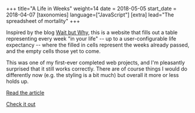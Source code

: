 +++
title="A Life in Weeks"
weight=14
date = 2018-05-05
start_date = 2018-04-07
[taxonomies]
language=["JavaScript"]
[extra]
lead="The spreadsheet of mortality"
+++

Inspired by the blog [Wait but Why](https://waitbutwhy.com/),
this is a website that fills out a table representing every week
"in your life" -- up to a user-configurable life expectancy --
where the filled in cells represent the weeks already passed,
and the empty cells those yet to come.

This was one of my first-ever completed web projects, and I'm pleasantly surprised that it still works correctly.
There are of course things I would do differently now (e.g. the styling is a bit much)
but overall it more or less holds up.

[Read the article](https://waitbutwhy.com/2014/05/life-weeks.html)

[Check it out](http://tattomoosa.github.io/a-life-in-weeks/)
